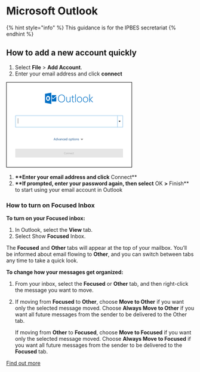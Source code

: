 # Microsoft Outlook

{% hint style="info" %}
This guidance is for the IPBES secretariat
{% endhint %}

## How to add a new account quickly

1. Select **File** &gt; **Add Account**.
2. Enter your email address and click **connect**

![](../.gitbook/assets/image%20%2817%29%20%281%29%20%282%29.png)

1. **\*\*Enter your email address and click** Connect\*\*
2. **\*\*If prompted, enter your password again, then select** OK **&gt;** Finish\*\* to start using your email account in Outlook

### How to turn on Focused Inbox

**To turn on your Focused inbox:**

1. In Outlook, select the **View** tab.
2. Select Show **Focused** Inbox.

The **Focused** and **Other** tabs will appear at the top of your mailbox. You’ll be informed about email flowing to **Other**, and you can switch between tabs any time to take a quick look.

**To change how your messages get organized:**

1. From your inbox, select the **Focused** or **Other** tab, and then right-click the message you want to move.
2. If moving from **Focused** to **Other**, choose **Move to Other** if you want only the selected message moved. Choose **Always Move to Other** if you want all future messages from the sender to be delivered to the Other tab.

   If moving from **Other** to **Focused**, choose **Move to Focused** if you want only the selected message moved. Choose **Always Move to Focused** if you want all future messages from the sender to be delivered to the **Focused** tab.

[Find out more](https://support.office.com/en-us/article/focused-inbox-for-outlook-f445ad7f-02f4-4294-a82e-71d8964e3978)

